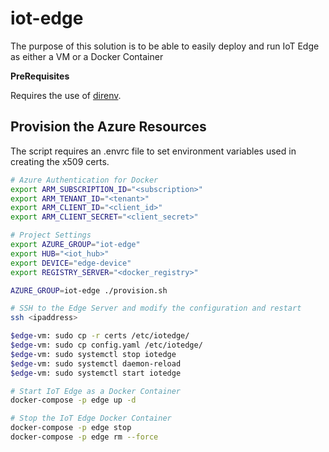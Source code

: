 # iot-edge

The purpose of this solution is to be able to easily deploy and run IoT Edge as either a VM or a Docker Container

__PreRequisites__

Requires the use of [direnv](https://direnv.net/).


## Provision the Azure Resources


The script requires an .envrc file to set environment variables used in creating the x509 certs.

```bash
# Azure Authentication for Docker
export ARM_SUBSCRIPTION_ID="<subscription>"
export ARM_TENANT_ID="<tenant>"
export ARM_CLIENT_ID="<client_id>"
export ARM_CLIENT_SECRET="<client_secret>"

# Project Settings
export AZURE_GROUP="iot-edge"
export HUB="<iot_hub>"
export DEVICE="edge-device"
export REGISTRY_SERVER="<docker_registry>"
```

```bash
AZURE_GROUP=iot-edge ./provision.sh

# SSH to the Edge Server and modify the configuration and restart
ssh <ipaddress>

$edge-vm: sudo cp -r certs /etc/iotedge/
$edge-vm: sudo cp config.yaml /etc/iotedge/
$edge-vm: sudo systemctl stop iotedge
$edge-vm: sudo systemctl daemon-reload
$edge-vm: sudo systemctl start iotedge
```


```bash
# Start IoT Edge as a Docker Container
docker-compose -p edge up -d

# Stop the IoT Edge Docker Container
docker-compose -p edge stop 
docker-compose -p edge rm --force
```
